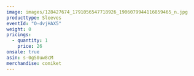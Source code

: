 ```yaml
---
image: images/128427674_1791056547718926_1906079944116859465_n.jpg
producttype: Sleeves
eventId: "O-dvjHAX5"
weight: 0
pricings:
  - quantity: 1
    price: 26
onsale: true
asin: s-0gS0uw8cM
merchandise: comiket
---
```


